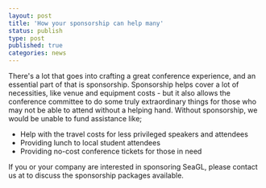 ```yaml
---
layout: post
title: 'How your sponsorship can help many'
status: publish
type: post
published: true
categories: news
---
```


There's a lot that goes into crafting a great conference experience, and an essential part of that is sponsorship. Sponsorship helps cover a lot of necessities, like venue and equipment costs -  but it also allows the conference committee to do some truly extraordinary things for those who may not be able to attend without a helping hand. Without sponsorship, we would be unable to fund assistance like;
	
 - Help with the travel costs for less privileged speakers and attendees
 - Providing lunch to local student attendees 
 - Providing no-cost conference tickets for those in need

If you or your company are interested in sponsoring SeaGL, please contact us at to discuss the sponsorship packages available. 
